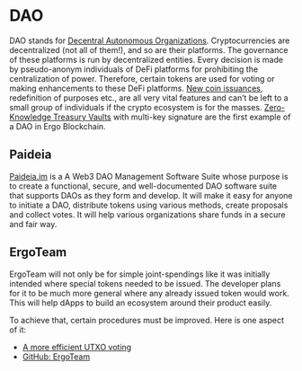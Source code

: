 # DAO

DAO stands for [Decentral Autonomous Organizations](https://www.investopedia.com/tech/what-dao/). Cryptocurrencies are decentralized (not all of them!), and so are their platforms. The governance of these platforms is run by decentralized entities. Every decision is made by pseudo-anonym individuals of DeFi platforms for prohibiting the centralization of power. Therefore, certain tokens are used for voting or making enhancements to these DeFi platforms. [New coin issuances](https://wbtc.network/), redefinition of purposes etc., are all very vital features and can’t be left to a small group of individuals if the crypto ecosystem is for the masses. [Zero-Knowledge Treasury Vaults](https://ergoplatform.org/en/blog/2020-09-04-announcing-the-zk-treasury-on-ergo/) with multi-key signature are the first example of a DAO in Ergo Blockchain.

## Paideia

[Paideia.im](https://paideia.im) is a A Web3 DAO Management Software Suite whose purpose is to create a functional, secure, and well-documented DAO software suite that supports DAOs as they form and develop. It will make it easy for anyone to initiate a DAO, distribute tokens using various methods, create proposals and collect votes. It will help various organizations share funds in a secure and fair way.

## ErgoTeam

ErgoTeam will not only be for simple joint-spendings like it was initially intended where special tokens needed to be issued. The developer plans for it to be much more general where any already issued token would work. This will help dApps to build an ecosystem around their product easily.

To achieve that, certain procedures must be improved. Here is one aspect of it: 

- [A more efficient UTXO voting](https://www.ergoforum.org/t/a-more-efficient-utxo-voting/3144)
- [GitHub: ErgoTeam](https://github.com/anon-real/ergo-team)